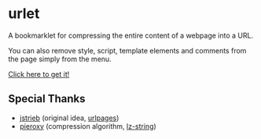 # urlet

A bookmarklet for compressing the entire content of a webpage into a URL.

You can also remove style, script, template elements and comments from the page simply from the menu.

[Click here to get it!](https://benja-johnny.github.io/urlet/bookmarklet/)


## Special Thanks
- [jstrieb](https://github.com/jstrieb) (original idea, [urlpages](https://github.com/jstrieb/urlpages))
- [pieroxy](https://github.com/pieroxy) (compression algorithm, [lz-string](https://github.com/pieroxy/lz-string))

